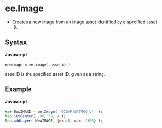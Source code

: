 # ee.Image
- Creates a new image from an image asset identified by a specified asset ID.

## Syntax

#### Javascript
```
newImage = ee.Image('assetID')
```

assetID is the specified asset ID, given as a string.

## Example

#### Javascript
```javascript
var NewIMAGE = ee.Image( 'CGIAR/SRTM90_V4' );
Map.setCenter( -98, 39, 4 );
Map.addLayer( NewIMAGE, {min:0, max: 2500} );
```
